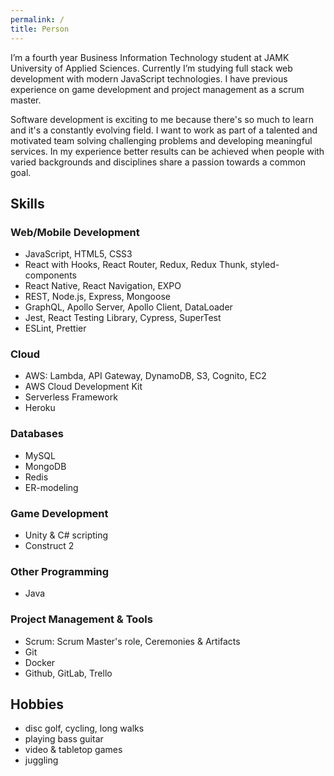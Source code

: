 ```yaml
---
permalink: /
title: Person
---
```


I’m a fourth year Business Information Technology student at JAMK University of Applied Sciences. Currently I’m studying full stack web development with modern JavaScript technologies. I have previous experience on game development and project management as a scrum master.

Software development is exciting to me because there's so much to learn and it's a constantly evolving field. I want to work as part of a talented and motivated team solving challenging problems and developing meaningful services. In my experience better results can be achieved when people with varied backgrounds and disciplines share a passion towards a common goal.

## Skills

### Web/Mobile Development

- JavaScript, HTML5, CSS3
- React with Hooks, React Router, Redux, Redux Thunk, styled-components
- React Native, React Navigation, EXPO
- REST, Node.js, Express, Mongoose
- GraphQL, Apollo Server, Apollo Client, DataLoader
- Jest, React Testing Library, Cypress, SuperTest
- ESLint, Prettier

### Cloud

- AWS: Lambda, API Gateway, DynamoDB, S3, Cognito, EC2
- AWS Cloud Development Kit
- Serverless Framework
- Heroku

### Databases

- MySQL
- MongoDB
- Redis
- ER-modeling

### Game Development

- Unity & C# scripting
- Construct 2

### Other Programming

- Java

### Project Management & Tools

- Scrum: Scrum Master's role, Ceremonies & Artifacts
- Git
- Docker
- Github, GitLab, Trello

## Hobbies

- disc golf, cycling, long walks
- playing bass guitar
- video & tabletop games
- juggling
